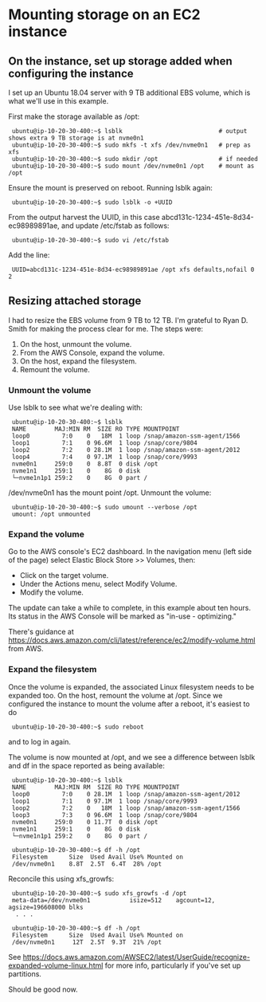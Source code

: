 # Mounting storage on an EC2 instance

## On the instance, set up storage added when configuring the instance

I set up an Ubuntu 18.04 server with 9 TB additional EBS volume, which is what
we'll use in this example.

First make the storage available as /opt:

     ubuntu@ip-10-20-30-400:~$ lsblk                           # output shows extra 9 TB storage is at nvme0n1
     ubuntu@ip-10-20-30-400:~$ sudo mkfs -t xfs /dev/nvme0n1   # prep as xfs
     ubuntu@ip-10-20-30-400:~$ sudo mkdir /opt                 # if needed
     ubuntu@ip-10-20-30-400:~$ sudo mount /dev/nvme0n1 /opt    # mount as /opt

Ensure the mount is preserved on reboot. Running lsblk again:

     ubuntu@ip-10-20-30-400:~$ sudo lsblk -o +UUID

From the output harvest the UUID, in this case
abcd131c-1234-451e-8d34-ec98989891ae, and update /etc/fstab as follows:

     ubuntu@ip-10-20-30-400:~$ sudo vi /etc/fstab

Add the line:

     UUID=abcd131c-1234-451e-8d34-ec98989891ae /opt xfs defaults,nofail 0 2

## Resizing attached storage

I had to resize the EBS volume from 9 TB to 12 TB. I'm grateful to Ryan D. Smith
for making the process clear for me. The steps were:

1.  On the host, unmount the volume.
2.  From the AWS Console, expand the volume.
3.  On the host, expand the filesystem.
4.  Remount the volume.

### Unmount the volume

Use lsblk to see what we're dealing with:

     ubuntu@ip-10-20-30-400:~$ lsblk
     NAME        MAJ:MIN RM  SIZE RO TYPE MOUNTPOINT
     loop0         7:0    0   18M  1 loop /snap/amazon-ssm-agent/1566
     loop1         7:1    0 96.6M  1 loop /snap/core/9804
     loop2         7:2    0 28.1M  1 loop /snap/amazon-ssm-agent/2012
     loop4         7:4    0 97.1M  1 loop /snap/core/9993
     nvme0n1     259:0    0  8.8T  0 disk /opt
     nvme1n1     259:1    0    8G  0 disk
     └─nvme1n1p1 259:2    0    8G  0 part /

/dev/nvme0n1 has the mount point /opt. Unmount the volume:

     ubuntu@ip-10-20-30-400:~$ sudo umount --verbose /opt
     umount: /opt unmounted

### Expand the volume

Go to the AWS console's EC2 dashboard. In the navigation menu (left side of the
page) select Elastic Block Store >> Volumes, then:

*   Click on the target volume.
*   Under the Actions menu, select Modify Volume.
*   Modify the volume.

The update can take a while to complete, in this example about ten hours. Its
status in the AWS Console will be marked as "in-use - optimizing."

There's guidance at
https://docs.aws.amazon.com/cli/latest/reference/ec2/modify-volume.html from
AWS.

### Expand the filesystem

Once the volume is expanded, the associated Linux filesystem needs to be
expanded too. On the host, remount the volume at /opt. Since we configured the
instance to mount the volume after a reboot, it's easiest to do

     ubuntu@ip-10-20-30-400:~$ sudo reboot

and to log in again.

The volume is now mounted at /opt, and we see a difference between lsblk and df
in the space reported as being available:

     ubuntu@ip-10-20-30-400:~$ lsblk
     NAME        MAJ:MIN RM  SIZE RO TYPE MOUNTPOINT
     loop0         7:0    0 28.1M  1 loop /snap/amazon-ssm-agent/2012
     loop1         7:1    0 97.1M  1 loop /snap/core/9993
     loop2         7:2    0   18M  1 loop /snap/amazon-ssm-agent/1566
     loop3         7:3    0 96.6M  1 loop /snap/core/9804
     nvme0n1     259:0    0 11.7T  0 disk /opt
     nvme1n1     259:1    0    8G  0 disk
     └─nvme1n1p1 259:2    0    8G  0 part /

     ubuntu@ip-10-20-30-400:~$ df -h /opt
     Filesystem      Size  Used Avail Use% Mounted on
     /dev/nvme0n1    8.8T  2.5T  6.4T  28% /opt

Reconcile this using xfs_growfs:

     ubuntu@ip-10-20-30-400:~$ sudo xfs_growfs -d /opt
     meta-data=/dev/nvme0n1           isize=512    agcount=12, agsize=196608000 blks
      . . .

     ubuntu@ip-10-20-30-400:~$ df -h /opt
     Filesystem      Size  Used Avail Use% Mounted on
     /dev/nvme0n1     12T  2.5T  9.3T  21% /opt

See
https://docs.aws.amazon.com/AWSEC2/latest/UserGuide/recognize-expanded-volume-linux.html
for more info, particularly if you've set up partitions.

Should be good now.
